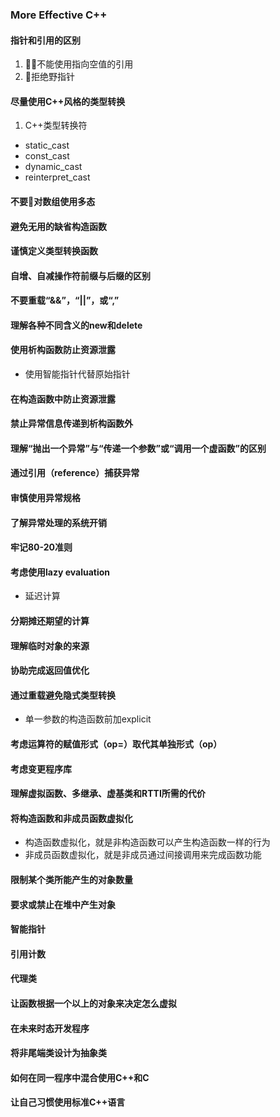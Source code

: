 ### More Effective C++

#### 指针和引用的区别

1. 不能使用指向空值的引用
2. 拒绝野指针

#### 尽量使用C++风格的类型转换

1. C++类型转换符
- static_cast
- const_cast
- dynamic_cast
- reinterpret_cast

#### 不要对数组使用多态

#### 避免无用的缺省构造函数

#### 谨慎定义类型转换函数

#### 自增、自减操作符前缀与后缀的区别

#### 不要重载“&&”，“||”，或“,”

#### 理解各种不同含义的new和delete

#### 使用析构函数防止资源泄露

- 使用智能指针代替原始指针

#### 在构造函数中防止资源泄露

#### 禁止异常信息传递到析构函数外

#### 理解“抛出一个异常”与“传递一个参数”或“调用一个虚函数”的区别

#### 通过引用（reference）捕获异常

#### 审慎使用异常规格

#### 了解异常处理的系统开销

#### 牢记80-20准则

#### 考虑使用lazy evaluation

- 延迟计算

#### 分期摊还期望的计算

#### 理解临时对象的来源

#### 协助完成返回值优化

#### 通过重载避免隐式类型转换

- 单一参数的构造函数前加explicit

#### 考虑运算符的赋值形式（op=）取代其单独形式（op）

#### 考虑变更程序库

#### 理解虚拟函数、多继承、虚基类和RTTI所需的代价

#### 将构造函数和非成员函数虚拟化

- 构造函数虚拟化，就是非构造函数可以产生构造函数一样的行为
- 非成员函数虚拟化，就是非成员通过间接调用来完成函数功能

#### 限制某个类所能产生的对象数量

#### 要求或禁止在堆中产生对象

#### 智能指针

#### 引用计数

#### 代理类

#### 让函数根据一个以上的对象来决定怎么虚拟

#### 在未来时态开发程序

#### 将非尾端类设计为抽象类

#### 如何在同一程序中混合使用C++和C

#### 让自己习惯使用标准C++语言